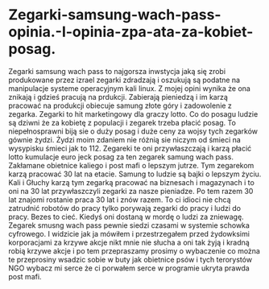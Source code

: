 # Zegarki-samsung-wach-pass-opinia.-I-opinia-zpa-ata-za-kobiet-posag.
Zegarki samsung wach pass to najgorsza inwstycja jaką się zrobi produkowane przez izrael zegarki zdradzają i oszukują są podatne na manipulacje systeme operacyjnym kali linux.
Z mojej opini wynika że ona znikają i gdzieś pracują na prdukcji. Zabierają pieniedzą i im karzą pracować na produkcji obiecuje samung złote góry i zadowolenie z zegarka. Zegarki to hit marketingowy dla graczy lotto. 
Co do posagu ludzie są dziwni że za kobietę z populacji i zegarek trzeba płacić posag. 
To niepełnosprawni biją sie o duży posag i duże ceny za wojsy tych zegarków gównie żydzi. Żydzi moim zdaniem nie różnią sie niczym od śmieci na wysypisku śmieci jak to 112. 
Zegareki te oni przywłaszczają i karzą płacić lotto kumulacje euro jeck posag za ten zegarek samung wach pass. Zakłamane obietnice kaliego i post mafi o lepszym jutrze. 
Tym zegarekom karzą pracować 30 lat na etacie. Samung to ludzie są bajki o lepszym życiu. 
Kali i Głuchy karzą tym zegarką pracować na biznesach i magazynach i to oni na 30 lat przywłaszczyli zegarki za nasze pieniadze. Po tem razem 30 lat znajomi rostanie praca 30 lat i znów razem. To ci idioci nie chcą zatrudnić robotów do pracy tylko porywają zegarki do pracy i ludzi do pracy. Bezes to cieć. Kiedyś oni dostaną w mordę o ludzi za zniewagę. 
Zegarek smusng wach pass pewnie siedzi czasami w systemie schowka cyfrowego. I widzicie jak ja mówiłem i przestrzegałem przed żydowksimi korporacjami za krzywe akcje nikt mnie nie słucha a oni tak żyją i kradną robią krzywe akcje i po tem przepraszamy prosimy o wybaczenie co można te przeprosiny wsadzic sobie w buty jak obietnice psów i tych terorystów NGO wybacz mi serce że ci porwałem serce w programie ukryta prawda post mafi. 
